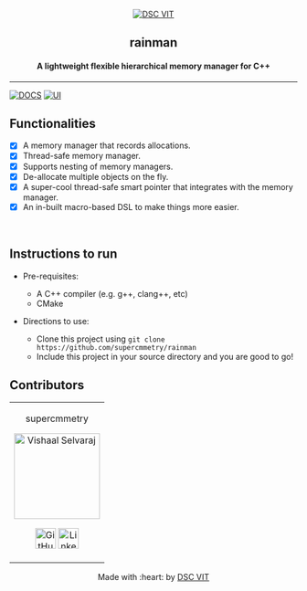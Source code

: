 <p align="center">
<a href="https://dscvit.com">
	<img src="https://user-images.githubusercontent.com/30529572/92081025-fabe6f00-edb1-11ea-9169-4a8a61a5dd45.png" alt="DSC VIT"/>
</a>
	<h2 align="center"> rainman </h2>
	<h4 align="center"> A lightweight flexible hierarchical memory manager for C++ </h4>
</p>

---
[![DOCS](https://img.shields.io/badge/Documentation-see%20docs-green?style=flat-square&logo=appveyor)](INSERT_LINK_FOR_DOCS_HERE) 
  [![UI ](https://img.shields.io/badge/User%20Interface-Link%20to%20UI-orange?style=flat-square&logo=appveyor)](INSERT_UI_LINK_HERE)


## Functionalities
- [X] A memory manager that records allocations.
- [X] Thread-safe memory manager.
- [X] Supports nesting of memory managers.
- [X] De-allocate multiple objects on the fly.
- [X] A super-cool thread-safe smart pointer that integrates with the memory manager.
- [X] An in-built macro-based DSL to make things more easier.

<br>


## Instructions to run

* Pre-requisites:
	- A C++ compiler (e.g. g++, clang++, etc)
	- CMake


* Directions to use:
	- Clone this project using `git clone https://github.com/supercmmetry/rainman`
	- Include this project in your source directory and you are good to go!

## Contributors

<table>
<tr align="center">


<td>

supercmmetry

<p align="center">
<img src = "https://dscvit.com/images/dsc-logo-square.svg" width="150" height="150" alt="Vishaal Selvaraj">
</p>
<p align="center">
<a href = "https://github.com/supercmmetry"><img src = "http://www.iconninja.com/files/241/825/211/round-collaboration-social-github-code-circle-network-icon.svg" width="36" height = "36" alt="GitHub"/></a>
<a href = "https://www.linkedin.com/in/vishaal-selvaraj-081639172">
<img src = "http://www.iconninja.com/files/863/607/751/network-linkedin-social-connection-circular-circle-media-icon.svg" width="36" height="36" alt="LinkedIn"/>
</a>
</p>
</td>
</table>

<p align="center">
	Made with :heart: by <a href="https://dscvit.com">DSC VIT</a>
</p>

